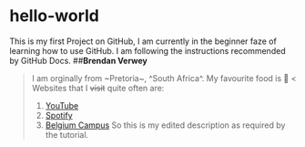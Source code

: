 # hello-world
This is my first Project on GitHub, I am currently in the beginner faze of learning how to use GitHub. I am following the instructions recommended by GitHub Docs. 
##**Brendan Verwey**
>I am orginally from ~Pretoria~, ^South Africa^. My favourite food is :pizza:
<
>Websites that I ~~visit~~ quite often are:
>1. [YouTube](https://www.youtube.com/)
>2. [Spotify](https://open.spotify.com/)
>3. [Belgium Campus](https://www.belgiumcampus.ac.za/)
So this is my edited description as required by the tutorial.
